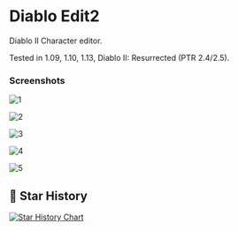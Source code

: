 # Diablo Edit2
Diablo II Character editor.

Tested in 1.09, 1.10, 1.13, Diablo II: Resurrected (PTR 2.4/2.5).

### Screenshots

![1](https://user-images.githubusercontent.com/8170176/76164948-ebd06a00-614a-11ea-966a-efd01fde30d8.png)

![2](https://user-images.githubusercontent.com/8170176/76164957-fbe84980-614a-11ea-831e-121c01ef5034.png)

![3](https://user-images.githubusercontent.com/8170176/76164958-fe4aa380-614a-11ea-87a2-cad488f2f1c1.png)

![4](https://user-images.githubusercontent.com/8170176/76164961-01de2a80-614b-11ea-8416-659b750c66f3.png)

![5](https://user-images.githubusercontent.com/8170176/193444283-e95c319e-102f-4667-b26b-54ffe94cecb9.png)

## 🌟 Star History

[![Star History Chart](https://api.star-history.com/svg?repos=daidodo/diablo_edit&type=Date)](https://star-history.com/#daidodo/diablo_edit&Date)
